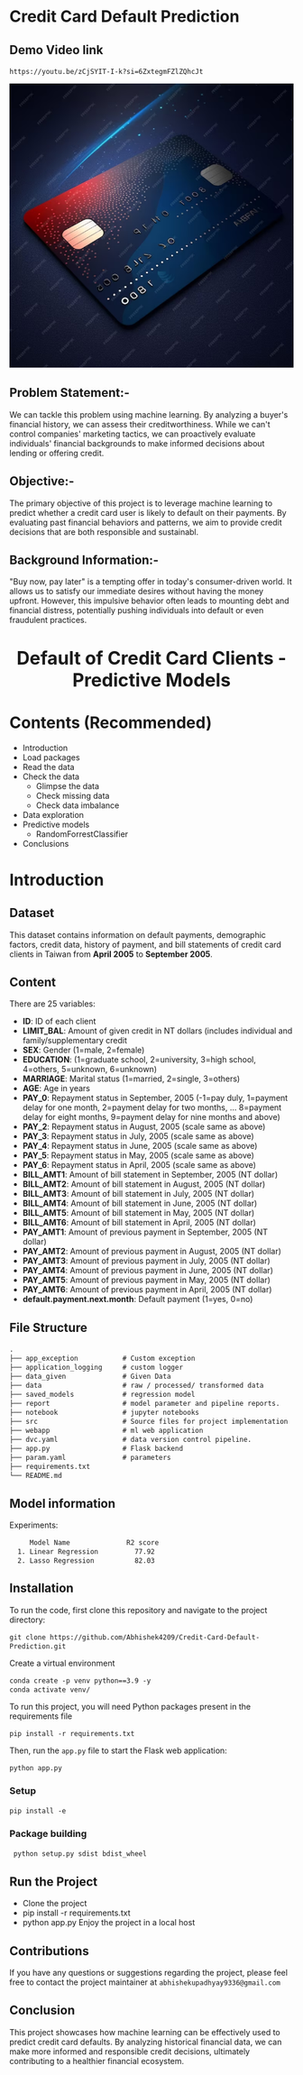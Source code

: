 # Credit Card Default Prediction
## Demo Video link
```
https://youtu.be/zCjSYIT-I-k?si=6ZxtegmFZlZQhcJt
```


![alt text](image.png)

## Problem Statement:-
We can tackle this problem using machine learning. By analyzing a buyer's financial history, we can assess their creditworthiness. While we can't control companies' marketing tactics, we can proactively evaluate individuals' financial backgrounds to make informed decisions about lending or offering credit.

## Objective:-
The primary objective of this project is to leverage machine learning to predict whether a credit card user is likely to default on their payments. By evaluating past financial behaviors and patterns, we aim to provide credit decisions that are both responsible and sustainabl.

## Background Information:-
"Buy now, pay later" is a tempting offer in today's consumer-driven world. It allows us to satisfy our immediate desires without having the money upfront. However, this impulsive behavior often leads to mounting debt and financial distress, potentially pushing individuals into default or even fraudulent practices.



<h1><center><font size="6">Default of Credit Card Clients - Predictive Models</font></center></h1>



# Contents (Recommended)

- Introduction  
- Load packages 
- Read the data
- Check the data 
    - Glimpse the data
    - Check missing data
    - Check data imbalance
- Data exploration
- Predictive models
    - RandomForrestClassifier
- Conclusions




# Introduction


## Dataset

This dataset contains information on default payments, demographic factors, credit data, history of payment, and bill statements of credit card clients in Taiwan from **April 2005** to **September 2005**. 

## Content

There are 25 variables:

* **ID**: ID of each client
* **LIMIT_BAL**: Amount of given credit in NT dollars (includes individual and family/supplementary credit
* **SEX**: Gender (1=male, 2=female)
* **EDUCATION**: (1=graduate school, 2=university, 3=high school, 4=others, 5=unknown, 6=unknown)
* **MARRIAGE**: Marital status (1=married, 2=single, 3=others)
* **AGE**: Age in years
* **PAY_0**: Repayment status in September, 2005 (-1=pay duly, 1=payment delay for one month, 2=payment delay for two months, ... 8=payment delay for eight months, 9=payment delay for nine months and above)
* **PAY_2**: Repayment status in August, 2005 (scale same as above)
* **PAY_3**: Repayment status in July, 2005 (scale same as above)
* **PAY_4**: Repayment status in June, 2005 (scale same as above)
* **PAY_5**: Repayment status in May, 2005 (scale same as above)
* **PAY_6**: Repayment status in April, 2005 (scale same as above)
* **BILL_AMT1**: Amount of bill statement in September, 2005 (NT dollar)
* **BILL_AMT2**: Amount of bill statement in August, 2005 (NT dollar)
* **BILL_AMT3**: Amount of bill statement in July, 2005 (NT dollar)
* **BILL_AMT4**: Amount of bill statement in June, 2005 (NT dollar)
* **BILL_AMT5**: Amount of bill statement in May, 2005 (NT dollar)
* **BILL_AMT6**: Amount of bill statement in April, 2005 (NT dollar)
* **PAY_AMT1**: Amount of previous payment in September, 2005 (NT dollar)
* **PAY_AMT2**: Amount of previous payment in August, 2005 (NT dollar)
* **PAY_AMT3**: Amount of previous payment in July, 2005 (NT dollar)
* **PAY_AMT4**: Amount of previous payment in June, 2005 (NT dollar)
* **PAY_AMT5**: Amount of previous payment in May, 2005 (NT dollar)
* **PAY_AMT6**: Amount of previous payment in April, 2005 (NT dollar)
* **default.payment.next.month**: Default payment (1=yes, 0=no)


## File Structure 
    .
    ├── app_exception           # Custom exception
    ├── application_logging     # custom logger
    ├── data_given              # Given Data
    ├── data                    # raw / processed/ transformed data
    ├── saved_models            # regression model
    ├── report                  # model parameter and pipeline reports.
    ├── notebook                # jupyter notebooks
    ├── src                     # Source files for project implementation
    ├── webapp                  # ml web application
    ├── dvc.yaml                # data version control pipeline.
    ├── app.py                  # Flask backend
    ├── param.yaml              # parameters
    ├── requirements.txt
    └── README.md



## Model information
Experiments:

         Model Name              R2 score 
      1. Linear Regression         77.92       
      2. Lasso Regression          82.03


## Installation
To run the code, first clone this repository and navigate to the project directory:
```
git clone https://github.com/Abhishek4209/Credit-Card-Default-Prediction.git
```
Create a virtual environment
```
conda create -p venv python==3.9 -y
conda activate venv/
```
To run this project, you will need Python packages present in the requirements file
```
pip install -r requirements.txt
```

Then, run the `app.py` file to start the Flask web application:
```
python app.py
```


### Setup
```pip install -e```

### Package building
``` python setup.py sdist bdist_wheel```

## Run the Project
- Clone the project
- pip install -r requirements.txt
- python app.py Enjoy the project in a local host

## Contributions
If you have any questions or suggestions regarding the project, please feel free to contact the project maintainer at `abhishekupadhyay9336@gmail.com`


## Conclusion

This project showcases how machine learning can be effectively used to predict credit card defaults. By analyzing historical financial data, we can make more informed and responsible credit decisions, ultimately contributing to a healthier financial ecosystem.